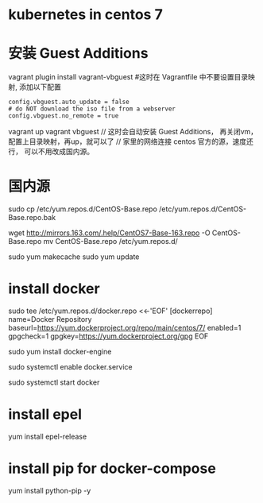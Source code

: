 # kubernetes in centos 7 

# 安装 Guest Additions

vagrant plugin install vagrant-vbguest
#这时在 Vagrantfile 中不要设置目录映射, 添加以下配置

```
config.vbguest.auto_update = false
# do NOT download the iso file from a webserver
config.vbguest.no_remote = true
```

vagrant up
vagrant vbguest
// 这时会自动安装 Guest Additions， 再关闭vm，配置上目录映射，再up，就可以了
// 家里的网络连接 centos 官方的源，速度还行， 可以不用改成国内源。


# 国内源

sudo cp /etc/yum.repos.d/CentOS-Base.repo /etc/yum.repos.d/CentOS-Base.repo.bak

wget http://mirrors.163.com/.help/CentOS7-Base-163.repo -O CentOS-Base.repo
mv CentOS-Base.repo /etc/yum.repos.d/

sudo yum makecache
sudo yum update

# install docker

sudo tee /etc/yum.repos.d/docker.repo <<-'EOF'
[dockerrepo]
name=Docker Repository
baseurl=https://yum.dockerproject.org/repo/main/centos/7/
enabled=1
gpgcheck=1
gpgkey=https://yum.dockerproject.org/gpg
EOF

sudo yum install docker-engine

sudo systemctl enable docker.service

sudo systemctl start docker

# install epel

yum install epel-release

# install pip for docker-compose

yum install python-pip -y



